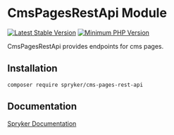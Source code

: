 # CmsPagesRestApi Module
[![Latest Stable Version](https://poser.pugx.org/spryker/cms-pages-rest-api/v/stable.svg)](https://packagist.org/packages/spryker/cms-pages-rest-api)
[![Minimum PHP Version](https://img.shields.io/badge/php-%3E%3D%208.1-8892BF.svg)](https://php.net/)

CmsPagesRestApi provides endpoints for cms pages.

## Installation

```
composer require spryker/cms-pages-rest-api
```

## Documentation

[Spryker Documentation](https://docs.spryker.com)
